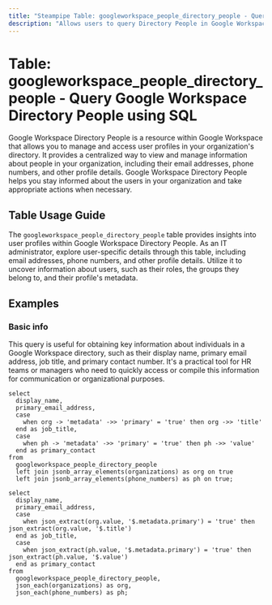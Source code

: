 ```yaml
---
title: "Steampipe Table: googleworkspace_people_directory_people - Query Google Workspace Directory People using SQL"
description: "Allows users to query Directory People in Google Workspace, specifically the list of people in the directory, providing insights into user profiles and their metadata."
---
```


# Table: googleworkspace_people_directory_people - Query Google Workspace Directory People using SQL

Google Workspace Directory People is a resource within Google Workspace that allows you to manage and access user profiles in your organization's directory. It provides a centralized way to view and manage information about people in your organization, including their email addresses, phone numbers, and other profile details. Google Workspace Directory People helps you stay informed about the users in your organization and take appropriate actions when necessary.

## Table Usage Guide

The `googleworkspace_people_directory_people` table provides insights into user profiles within Google Workspace Directory People. As an IT administrator, explore user-specific details through this table, including email addresses, phone numbers, and other profile details. Utilize it to uncover information about users, such as their roles, the groups they belong to, and their profile's metadata.

## Examples

### Basic info
This query is useful for obtaining key information about individuals in a Google Workspace directory, such as their display name, primary email address, job title, and primary contact number. It's a practical tool for HR teams or managers who need to quickly access or compile this information for communication or organizational purposes.

```sql+postgres
select
  display_name,
  primary_email_address,
  case
    when org -> 'metadata' ->> 'primary' = 'true' then org ->> 'title'
  end as job_title,
  case
    when ph -> 'metadata' ->> 'primary' = 'true' then ph ->> 'value'
  end as primary_contact
from
  googleworkspace_people_directory_people
  left join jsonb_array_elements(organizations) as org on true
  left join jsonb_array_elements(phone_numbers) as ph on true;
```

```sql+sqlite
select
  display_name,
  primary_email_address,
  case
    when json_extract(org.value, '$.metadata.primary') = 'true' then json_extract(org.value, '$.title')
  end as job_title,
  case
    when json_extract(ph.value, '$.metadata.primary') = 'true' then json_extract(ph.value, '$.value')
  end as primary_contact
from
  googleworkspace_people_directory_people,
  json_each(organizations) as org,
  json_each(phone_numbers) as ph;
```